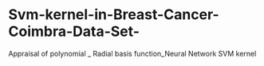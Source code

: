 # Svm-kernel-in-Breast-Cancer-Coimbra-Data-Set-
Appraisal of polynomial _ Radial basis function_Neural Network SVM kernel 
